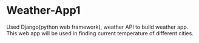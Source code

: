 # Weather-App1
Used Django(python web framework), weather API to build weather app. This web app will be used in finding current temperature of different cities.
